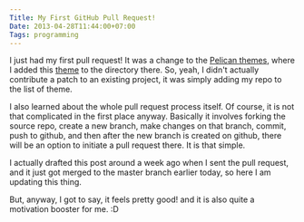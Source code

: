 ```yaml
---
Title: My First GitHub Pull Request!
Date: 2013-04-28T11:44:00+07:00
Tags: programming
---
```


I just had my first pull request! It was a change to the [Pelican themes][l1], where I added this [theme][l2] to the directory there. So, yeah, I didn't actually contribute a patch to an existing project, it was simply adding my repo to the list of theme.

I also learned about the whole pull request process itself. Of course, it is not that complicated in the first place anyway. Basically it involves forking the source repo, create a new branch, make changes on that branch, commit, push to github, and then after the new branch is created on github, there will be an option to initiate a pull request there. It is that simple.

I actually drafted this post around a week ago when I sent the pull request, and it just got merged to the master branch earlier today, so here I am updating this thing.

But, anyway, I got to say, it feels pretty good! and it is also quite a motivation booster for me. :D

[l1]: https://github.com/getpelican/pelican-themes
[l2]: https://github.com/hdra/pelican-cait
